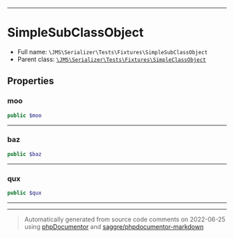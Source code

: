 ***

# SimpleSubClassObject

* Full name: `\JMS\Serializer\Tests\Fixtures\SimpleSubClassObject`
* Parent class: [`\JMS\Serializer\Tests\Fixtures\SimpleClassObject`](./SimpleClassObject.md)

## Properties

### moo

```php
public $moo
```

***

### baz

```php
public $baz
```

***

### qux

```php
public $qux
```

***



***
> Automatically generated from source code comments on 2022-06-25 using [phpDocumentor](http://www.phpdoc.org/) and [saggre/phpdocumentor-markdown](https://github.com/Saggre/phpDocumentor-markdown)
